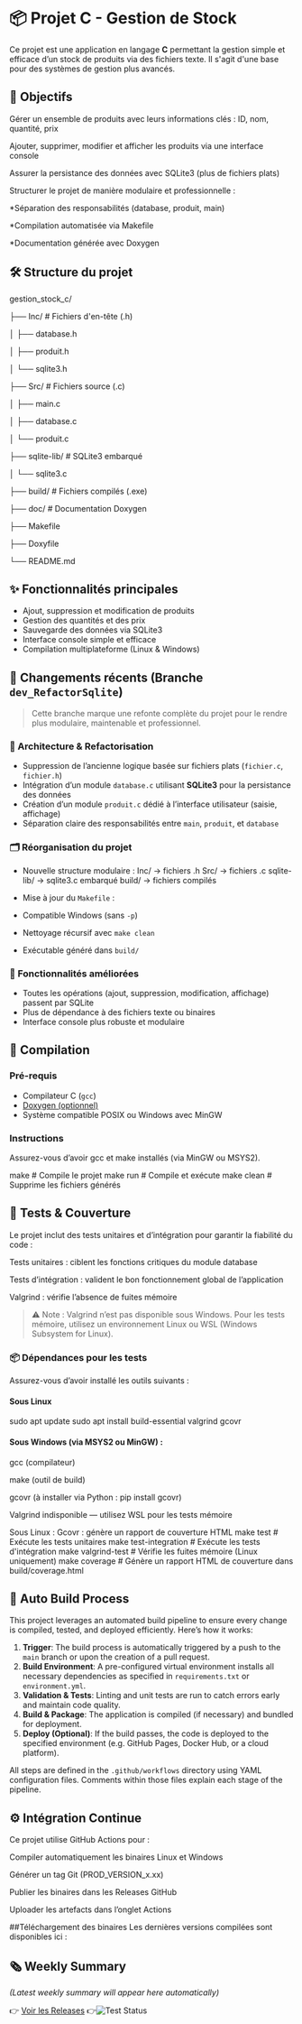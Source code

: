 # 📦 Projet C - Gestion de Stock

Ce projet est une application en langage **C** permettant la gestion simple et efficace d’un stock de produits via des fichiers texte. Il s'agit d'une base pour des systèmes de gestion plus avancés.

## 🎯 Objectifs

Gérer un ensemble de produits avec leurs informations clés : ID, nom, quantité, prix

Ajouter, supprimer, modifier et afficher les produits via une interface console

Assurer la persistance des données avec SQLite3 (plus de fichiers plats)

Structurer le projet de manière modulaire et professionnelle :

*Séparation des responsabilités (database, produit, main)

*Compilation automatisée via Makefile

*Documentation générée avec Doxygen

## 🛠️ Structure du projet

gestion_stock_c/

├── Inc/              # Fichiers d'en-tête (.h)

│   ├── database.h

│   ├── produit.h

│   └── sqlite3.h

├── Src/              # Fichiers source (.c)

│   ├── main.c

│   ├── database.c

│   └── produit.c

├── sqlite-lib/       # SQLite3 embarqué

│   └── sqlite3.c

├── build/            # Fichiers compilés (.exe)

├── doc/              # Documentation Doxygen

├── Makefile

├── Doxyfile

└── README.md



## ✨ Fonctionnalités principales

- Ajout, suppression et modification de produits
- Gestion des quantités et des prix
- Sauvegarde des données via SQLite3
- Interface console simple et efficace
- Compilation multiplateforme (Linux & Windows)

## 🔄 Changements récents (Branche `dev_RefactorSqlite`)

> Cette branche marque une refonte complète du projet pour le rendre plus modulaire, maintenable et professionnel.

### 🧠 Architecture & Refactorisation
- Suppression de l’ancienne logique basée sur fichiers plats (`fichier.c`, `fichier.h`)
- Intégration d’un module `database.c` utilisant **SQLite3** pour la persistance des données
- Création d’un module `produit.c` dédié à l’interface utilisateur (saisie, affichage)
- Séparation claire des responsabilités entre `main`, `produit`, et `database`

### 🗂️ Réorganisation du projet
- Nouvelle structure modulaire :
Inc/ → fichiers .h Src/ → fichiers .c sqlite-lib/ → sqlite3.c embarqué build/ → fichiers compilés

- Mise à jour du `Makefile` :
- Compatible Windows (sans `-p`)
- Nettoyage récursif avec `make clean`
- Exécutable généré dans `build/`

### 🧪 Fonctionnalités améliorées
- Toutes les opérations (ajout, suppression, modification, affichage) passent par SQLite
- Plus de dépendance à des fichiers texte ou binaires
- Interface console plus robuste et modulaire

## 🚀 Compilation

### Pré-requis
- Compilateur C (`gcc`)
- [Doxygen (optionnel)](https://www.doxygen.nl/)
- Système compatible POSIX ou Windows avec MinGW

### Instructions

Assurez-vous d’avoir gcc et make installés (via MinGW ou MSYS2).

make        # Compile le projet
make run    # Compile et exécute
make clean  # Supprime les fichiers générés

## 🧪 Tests & Couverture
Le projet inclut des tests unitaires et d’intégration pour garantir la fiabilité du code :

Tests unitaires : ciblent les fonctions critiques du module database

Tests d’intégration : valident le bon fonctionnement global de l’application

Valgrind : vérifie l’absence de fuites mémoire

> ⚠️ Note : Valgrind n’est pas disponible sous Windows. Pour les tests mémoire, utilisez un environnement Linux ou WSL (Windows Subsystem for Linux).

### 📦 Dépendances pour les tests

Assurez-vous d’avoir installé les outils suivants :

#### Sous Linux

sudo apt update
sudo apt install build-essential valgrind gcovr

#### Sous Windows (via MSYS2 ou MinGW) :
gcc (compilateur)

make (outil de build)

gcovr (à installer via Python : pip install gcovr)

Valgrind indisponible — utilisez WSL pour les tests mémoire


Sous Linux :
Gcovr : génère un rapport de couverture HTML
make test              # Exécute les tests unitaires
make test-integration  # Exécute les tests d'intégration
make valgrind-test     # Vérifie les fuites mémoire (Linux uniquement)
make coverage          # Génère un rapport HTML de couverture dans build/coverage.html

## 🔧 Auto Build Process

This project leverages an automated build pipeline to ensure every change is compiled, tested, and deployed efficiently. Here’s how it works:

1. **Trigger**: The build process is automatically triggered by a push to the `main` branch or upon the creation of a pull request.
2. **Build Environment**: A pre-configured virtual environment installs all necessary dependencies as specified in `requirements.txt` or `environment.yml`.
3. **Validation & Tests**: Linting and unit tests are run to catch errors early and maintain code quality.
4. **Build & Package**: The application is compiled (if necessary) and bundled for deployment.
5. **Deploy (Optional)**: If the build passes, the code is deployed to the specified environment (e.g. GitHub Pages, Docker Hub, or a cloud platform).

All steps are defined in the `.github/workflows` directory using YAML configuration files. Comments within those files explain each stage of the pipeline.

## ⚙️ Intégration Continue
Ce projet utilise GitHub Actions pour :

Compiler automatiquement les binaires Linux et Windows

Générer un tag Git (PROD_VERSION_x.xx)

Publier les binaires dans les Releases GitHub

Uploader les artefacts dans l’onglet Actions

##Téléchargement des binaires
Les dernières versions compilées sont disponibles ici :
## 🗞️ Weekly Summary

<!-- weekly-report-start -->
_(Latest weekly summary will appear here automatically)_
<!-- weekly-report-end -->

👉 [Voir les Releases](https://github.com/amaraoussama94/gestion_stock_c/releases)
👉![Test Status](https://github.com/amaraoussama94/gestion_stock_c/actions/workflows/test.yml/badge.svg)





